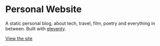 # Personal Website
A static personal blog, about tech, travel, film, poetry and everything in between. Built with [eleventy](https://www.11ty.dev/). 

[View the site](https://theabdullahalam.com)